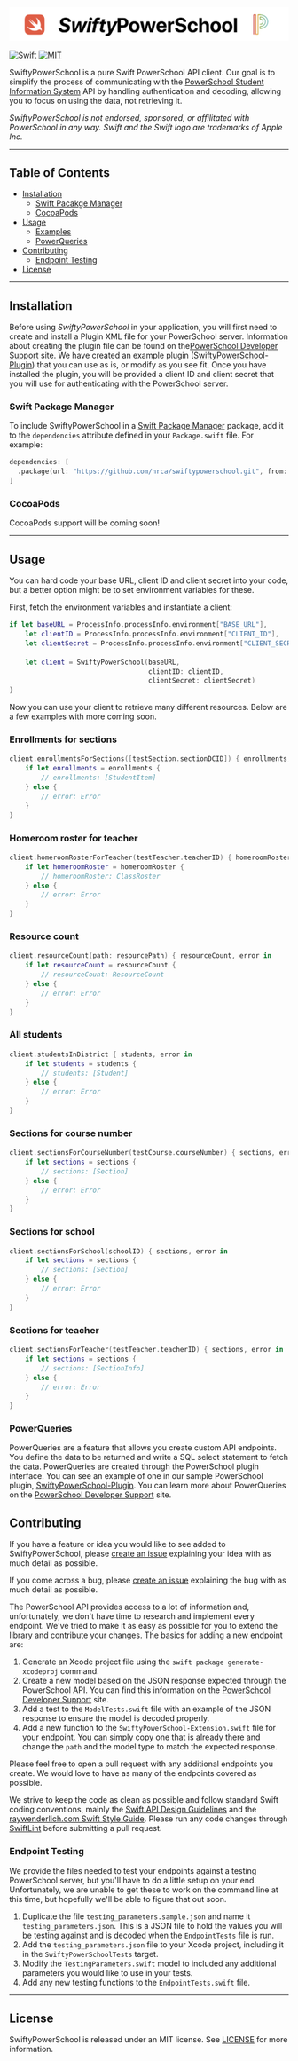 ![SwiftyPowerSchool](Images/swiftypowerschool.png)

[![Swift](https://img.shields.io/badge/Swift-4.0-orange.svg)](https://swift.org)
[![MIT](https://img.shields.io/badge/License-MIT-green.svg)](https://opensource.org/licenses/MIT)


SwiftyPowerSchool is a pure Swift PowerSchool API client. Our goal is to simplify the process of communicating with the [PowerSchool Student Information System](https://www.powerschool.com/solutions/student-information-system-sis/) API by handling authentication and decoding, allowing you to focus on using the data, not retrieving it.

_SwiftyPowerSchool is not endorsed, sponsored, or affilitated with PowerSchool in any way. Swift and the Swift logo are trademarks of Apple Inc._

***

## Table of Contents
* [Installation](#installation)
  * [Swift Pacakge Manager](#swift-package-manager)
  * [CocoaPods](#cocoapods)
* [Usage](#usage)
  * [Examples](#schools)
  * [PowerQueries](#powerqueries)
* [Contributing](#contributing)
  * [Endpoint Testing](#endpoint-testing)
* [License](#license)

---

## Installation
Before using _SwiftyPowerSchool_ in your application, you will first need to create and install a Plugin XML file for your PowerSchool server. Information about creating the plugin file can be found on the[PowerSchool Developer Support](https://support.powerschool.com/developer/#/page/plugin-xml) site. We have created an example plugin ([SwiftyPowerSchool-Plugin](https://github.com/NRCA/SwiftyPowerSchool-Plugin)) that you can use as is, or modify as you see fit. Once you have installed the plugin, you will be provided a client ID and client secret that you will use for authenticating with the PowerSchool server.

### Swift Package Manager
To include SwiftyPowerSchool in a [Swift Package Manager](https://swift.org/package-manager/) package, add it to the `dependencies` attribute defined in your `Package.swift` file. For example:
```swift
dependencies: [
  .package(url: "https://github.com/nrca/swiftypowerschool.git", from: "1.0.0-beta1")
]
```

### CocoaPods
CocoaPods support will be coming soon!

---

## Usage
You can hard code your base URL, client ID and client secret into your code, but a better option might be to set environment variables for these.

First, fetch the environment variables and instantiate a client:
```swift
if let baseURL = ProcessInfo.processInfo.environment["BASE_URL"],
    let clientID = ProcessInfo.processInfo.environment["CLIENT_ID"],
    let clientSecret = ProcessInfo.processInfo.environment["CLIENT_SECRET"] {

    let client = SwiftyPowerSchool(baseURL,
                                   clientID: clientID,
                                   clientSecret: clientSecret)
}
```

Now you can use your client to retrieve many different resources. Below are a few examples with more coming soon.

### Enrollments for sections
```swift
client.enrollmentsForSections([testSection.sectionDCID]) { enrollments, error in
    if let enrollments = enrollments {
        // enrollments: [StudentItem]
    } else {
        // error: Error
    }
}
```

### Homeroom roster for teacher
```swift
client.homeroomRosterForTeacher(testTeacher.teacherID) { homeroomRoster, error in
    if let homeroomRoster = homeroomRoster {
        // homeroomRoster: ClassRoster
    } else {
        // error: Error
    }
}
```

### Resource count
```swift
client.resourceCount(path: resourcePath) { resourceCount, error in
    if let resourceCount = resourceCount {
        // resourceCount: ResourceCount
    } else {
        // error: Error
    }
}
```

### All students
```swift
client.studentsInDistrict { students, error in
    if let students = students {
        // students: [Student]
    } else {
        // error: Error
    }
}
```

### Sections for course number
```swift
client.sectionsForCourseNumber(testCourse.courseNumber) { sections, error in
    if let sections = sections {
        // sections: [Section]
    } else {
        // error: Error
    }
}
```

### Sections for school
```swift
client.sectionsForSchool(schoolID) { sections, error in
    if let sections = sections {
        // sections: [Section]
    } else {
        // error: Error
    }
}
```

### Sections for teacher
```swift
client.sectionsForTeacher(testTeacher.teacherID) { sections, error in
    if let sections = sections {
        // sections: [SectionInfo]
    } else {
        // error: Error
    }
}
```


### PowerQueries
PowerQueries are a feature that allows you create custom API endpoints. You define the data to be returned and write a SQL select statement to fetch the data. PowerQueries are created through the PowerSchool plugin interface. You can see an example of one in our sample PowerSchool plugin, [SwiftyPowerSchool-Plugin](https://github.com/NRCA/SwiftyPowerSchool-Plugin). You can learn more about PowerQueries on the [PowerSchool Developer Support](https://support.powerschool.com/developer/#/page/powerqueries) site.

## Contributing
If you have a feature or idea you would like to see added to SwiftyPowerSchool, please [create an issue](https://github.com/NRCA/SwiftyPowerSchool/issues/new) explaining your idea with as much detail as possible.

If you come across a bug, please [create an issue](https://github.com/NRCA/SwiftyPowerSchool/issues/new) explaining the bug with as much detail as possible.

The PowerSchool API provides access to a lot of information and, unfortunately, we don't have time to research and implement every endpoint. We've tried to make it as easy as possible for you to extend the library and contribute your changes. The basics for adding a new endpoint are:

1. Generate an Xcode project file using the `swift package generate-xcodeproj` command.
2. Create a new model based on the JSON response expected through the PowerSchool API. You can find this information on the [PowerSchool Developer Support](https://support.powerschool.com/developer) site.
3. Add a test to the `ModelTests.swift` file with an example of the JSON response to ensure the model is decoded properly.
4. Add a new function to the `SwiftyPowerSchool-Extension.swift` file for your endpoint. You can simply copy one that is already there and change the `path` and the model type to match the expected response.

Please feel free to open a pull request with any additional endpoints you create. We would love to have as many of the endpoints covered as possible.

We strive to keep the code as clean as possible and follow standard Swift coding conventions, mainly the [Swift API Design Guidelines](https://swift.org/documentation/api-design-guidelines/) and the [raywenderlich.com Swift Style Guide](https://github.com/raywenderlich/swift-style-guide). Please run any code changes  through [SwiftLint](https://github.com/realm/SwiftLint) before submitting a pull request.

### Endpoint Testing
We provide the files needed to test your endpoints against a testing PowerSchool server, but you'll have to do a little setup on your end. Unfortunately, we are unable to get these to work on the command line at this time, but hopefully we'll be able to figure that out soon.

1. Duplicate the file `testing_parameters.sample.json` and name it `testing_parameters.json`. This is a JSON file to hold the values you will be testing against and is decoded when the `EndpointTests` file is run.
2. Add the `testing_parameters.json` file to your Xcode project, including it in the `SwiftyPowerSchoolTests` target.
3. Modify the `TestingParameters.swift` model to included any additional parameters you would like to use in your tests.
4. Add any new testing functions to the `EndpointTests.swift` file.


---

## License
SwiftyPowerSchool is released under an MIT license. See [LICENSE](https://opensource.org/licenses/MIT) for more information.
